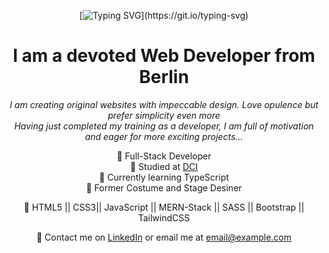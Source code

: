 <div align="center">
  
  [![Typing SVG](https://readme-typing-svg.demolab.com?font=Homemade+Apple&size=24&pause=1000&center=true&color=F7CCDC&random=false&width=435&lines=Coucou,+Lili+here!)](https://git.io/typing-svg)

# I am a devoted Web Developer from Berlin

*I am creating original websites with impeccable design. Love opulence but prefer simplicity even more<br/>
Having just completed my training as a developer, I am full of motivation and eager for more exciting projects...*
  
🎀 Full-Stack Developer<br/>
🎀 Studied at [DCI](https://digitalcareerinstitute.org)<br/>
🎀 Currently learning TypeScript<br/>
🎀 Former Costume and Stage Desiner<br/>

👜 HTML5 || CSS3|| JavaScript || MERN-Stack || SASS || Bootstrap || TailwindCSS 

💌 Contact me on [LinkedIn](https://linkedin.com/in/liliavar) or email me at [email@example.com](mailto:email@example.com)

</div>

